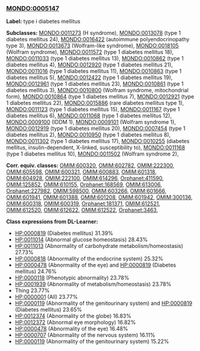 
### [MONDO:0005147](http://purl.obolibrary.org/obo/MONDO_0005147)
**Label:** type i diabetes mellitus

**Subclasses:** [MONDO:0011273](http://purl.obolibrary.org/obo/MONDO_0011273) (H syndrome), [MONDO:0013078](http://purl.obolibrary.org/obo/MONDO_0013078) (type 1 diabetes mellitus 24), [MONDO:0016422](http://purl.obolibrary.org/obo/MONDO_0016422) (autoimmune polyendocrinopathy type 3), [MONDO:0013673](http://purl.obolibrary.org/obo/MONDO_0013673) (Wolfram-like syndrome), [MONDO:0018105](http://purl.obolibrary.org/obo/MONDO_0018105) (Wolfram syndrome), [MONDO:0011572](http://purl.obolibrary.org/obo/MONDO_0011572) (type 1 diabetes mellitus 18), [MONDO:0011033](http://purl.obolibrary.org/obo/MONDO_0011033) (type 1 diabetes mellitus 13), [MONDO:0010862](http://purl.obolibrary.org/obo/MONDO_0010862) (type 1 diabetes mellitus 4), [MONDO:0012920](http://purl.obolibrary.org/obo/MONDO_0012920) (type 1 diabetes mellitus 21), [MONDO:0011016](http://purl.obolibrary.org/obo/MONDO_0011016) (type 1 diabetes mellitus 11), [MONDO:0010863](http://purl.obolibrary.org/obo/MONDO_0010863) (type 1 diabetes mellitus 5), [MONDO:0012422](http://purl.obolibrary.org/obo/MONDO_0012422) (type 1 diabetes mellitus 19), [MONDO:0012961](http://purl.obolibrary.org/obo/MONDO_0012961) (type 1 diabetes mellitus 23), [MONDO:0010861](http://purl.obolibrary.org/obo/MONDO_0010861) (type 1 diabetes mellitus 3), [MONDO:0010800](http://purl.obolibrary.org/obo/MONDO_0010800) (Wolfram syndrome, mitochondrial form), [MONDO:0010864](http://purl.obolibrary.org/obo/MONDO_0010864) (type 1 diabetes mellitus 7), [MONDO:0012921](http://purl.obolibrary.org/obo/MONDO_0012921) (type 1 diabetes mellitus 22), [MONDO:0015886](http://purl.obolibrary.org/obo/MONDO_0015886) (rare diabetes mellitus type 1), [MONDO:0011123](http://purl.obolibrary.org/obo/MONDO_0011123) (type 1 diabetes mellitus 15), [MONDO:0011167](http://purl.obolibrary.org/obo/MONDO_0011167) (type 1 diabetes mellitus 6), [MONDO:0011068](http://purl.obolibrary.org/obo/MONDO_0011068) (type 1 diabetes mellitus 12), [MONDO:0009100](http://purl.obolibrary.org/obo/MONDO_0009100) (IDDM 1), [MONDO:0009101](http://purl.obolibrary.org/obo/MONDO_0009101) (Wolfram syndrome 1), [MONDO:0012919](http://purl.obolibrary.org/obo/MONDO_0012919) (type 1 diabetes mellitus 20), [MONDO:0007454](http://purl.obolibrary.org/obo/MONDO_0007454) (type 1 diabetes mellitus 2), [MONDO:0010950](http://purl.obolibrary.org/obo/MONDO_0010950) (type 1 diabetes mellitus 8), [MONDO:0011302](http://purl.obolibrary.org/obo/MONDO_0011302) (type 1 diabetes mellitus 17), [MONDO:0010255](http://purl.obolibrary.org/obo/MONDO_0010255) (diabetes mellitus, insulin-dependent, X-linked, susceptibility to), [MONDO:0011168](http://purl.obolibrary.org/obo/MONDO_0011168) (type 1 diabetes mellitus 10), [MONDO:0011502](http://purl.obolibrary.org/obo/MONDO_0011502) (Wolfram syndrome 2), 

**Corr. equiv. classes:** [OMIM:600320](http://purl.obolibrary.org/obo/OMIM_600320), [OMIM:602782](http://purl.obolibrary.org/obo/OMIM_602782), [OMIM:222300](http://purl.obolibrary.org/obo/OMIM_222300), [OMIM:605598](http://purl.obolibrary.org/obo/OMIM_605598), [OMIM:600321](http://purl.obolibrary.org/obo/OMIM_600321), [OMIM:600883](http://purl.obolibrary.org/obo/OMIM_600883), [OMIM:601318](http://purl.obolibrary.org/obo/OMIM_601318), [OMIM:604928](http://purl.obolibrary.org/obo/OMIM_604928), [OMIM:222100](http://purl.obolibrary.org/obo/OMIM_222100), [OMIM:614296](http://purl.obolibrary.org/obo/OMIM_614296), [Orphanet:411590](http://www.orpha.net/ORDO/Orphanet_411590), [OMIM:125852](http://purl.obolibrary.org/obo/OMIM_125852), [OMIM:610155](http://purl.obolibrary.org/obo/OMIM_610155), [Orphanet:168569](http://www.orpha.net/ORDO/Orphanet_168569), [OMIM:613006](http://purl.obolibrary.org/obo/OMIM_613006), [Orphanet:227982](http://www.orpha.net/ORDO/Orphanet_227982), [OMIM:598500](http://purl.obolibrary.org/obo/OMIM_598500), [OMIM:603266](http://purl.obolibrary.org/obo/OMIM_603266), [OMIM:601666](http://purl.obolibrary.org/obo/OMIM_601666), [OMIM:601941](http://purl.obolibrary.org/obo/OMIM_601941), [OMIM:601388](http://purl.obolibrary.org/obo/OMIM_601388), [OMIM:601208](http://purl.obolibrary.org/obo/OMIM_601208), [OMIM:601942](http://purl.obolibrary.org/obo/OMIM_601942), [OMIM:300136](http://purl.obolibrary.org/obo/OMIM_300136), [OMIM:600318](http://purl.obolibrary.org/obo/OMIM_600318), [OMIM:600319](http://purl.obolibrary.org/obo/OMIM_600319), [Orphanet:181371](http://www.orpha.net/ORDO/Orphanet_181371), [OMIM:612521](http://purl.obolibrary.org/obo/OMIM_612521), [OMIM:612520](http://purl.obolibrary.org/obo/OMIM_612520), [OMIM:612622](http://purl.obolibrary.org/obo/OMIM_612622), [OMIM:612522](http://purl.obolibrary.org/obo/OMIM_612522), [Orphanet:3463](http://www.orpha.net/ORDO/Orphanet_3463), 

**Class expressions from DL-Learner:**

- [HP:0000819](http://purl.obolibrary.org/obo/HP_0000819) (Diabetes mellitus) 31.39%
- [HP:0011014](http://purl.obolibrary.org/obo/HP_0011014) (Abnormal glucose homeostasis) 28.43%
- [HP:0011013](http://purl.obolibrary.org/obo/HP_0011013) (Abnormality of carbohydrate metabolism/homeostasis) 27.73%
- [HP:0000818](http://purl.obolibrary.org/obo/HP_0000818) (Abnormality of the endocrine system) 25.32%
- [HP:0000478](http://purl.obolibrary.org/obo/HP_0000478) (Abnormality of the eye) and [HP:0000819](http://purl.obolibrary.org/obo/HP_0000819) (Diabetes mellitus) 24.76%
- [HP:0000118](http://purl.obolibrary.org/obo/HP_0000118) (Phenotypic abnormality) 23.78%
- [HP:0001939](http://purl.obolibrary.org/obo/HP_0001939) (Abnormality of metabolism/homeostasis) 23.78%
- Thing 23.77%
- [HP:0000001](http://purl.obolibrary.org/obo/HP_0000001) (All) 23.77%
- [HP:0000119](http://purl.obolibrary.org/obo/HP_0000119) (Abnormality of the genitourinary system) and [HP:0000819](http://purl.obolibrary.org/obo/HP_0000819) (Diabetes mellitus) 23.65%
- [HP:0012374](http://purl.obolibrary.org/obo/HP_0012374) (Abnormality of the globe) 16.83%
- [HP:0012372](http://purl.obolibrary.org/obo/HP_0012372) (Abnormal eye morphology) 16.82%
- [HP:0000478](http://purl.obolibrary.org/obo/HP_0000478) (Abnormality of the eye) 16.48%
- [HP:0000707](http://purl.obolibrary.org/obo/HP_0000707) (Abnormality of the nervous system) 16.11%
- [HP:0000119](http://purl.obolibrary.org/obo/HP_0000119) (Abnormality of the genitourinary system) 15.22%


